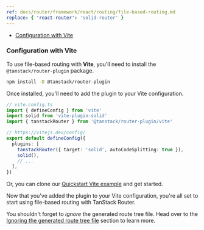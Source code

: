 ```yaml
---
ref: docs/router/framework/react/routing/file-based-routing.md
replace: { 'react-router': 'solid-router' }
---
```


[//]: # 'SupportedBundlersList'

- [Configuration with Vite](#configuration-with-vite)

[//]: # 'SupportedBundlersList'
[//]: # 'ConfigurationBundlerVite'

### Configuration with Vite

To use file-based routing with **Vite**, you'll need to install the `@tanstack/router-plugin` package.

```sh
npm install -D @tanstack/router-plugin
```

Once installed, you'll need to add the plugin to your Vite configuration.

```ts
// vite.config.ts
import { defineConfig } from 'vite'
import solid from 'vite-plugin-solid'
import { tanstackRouter } from '@tanstack/router-plugin/vite'

// https://vitejs.dev/config/
export default defineConfig({
  plugins: [
    tanstackRouter({ target: 'solid', autoCodeSplitting: true }),
    solid(),
    // ...
  ],
})
```

Or, you can clone our [Quickstart Vite example](https://github.com/TanStack/router/tree/main/examples/react/quickstart-file-based) and get started.

Now that you've added the plugin to your Vite configuration, you're all set to start using file-based routing with TanStack Router.

You shouldn't forget to _ignore_ the generated route tree file. Head over to the [Ignoring the generated route tree file](#ignoring-the-generated-route-tree-file) section to learn more.

[//]: # 'ConfigurationBundlerVite'
[//]: # 'ConfigurationBundlerRspack'
[//]: # 'ConfigurationBundlerRspack'
[//]: # 'ConfigurationBundlerWebpack'
[//]: # 'ConfigurationBundlerWebpack'
[//]: # 'ConfigurationBundlerEsbuild'
[//]: # 'ConfigurationBundlerEsbuild'
